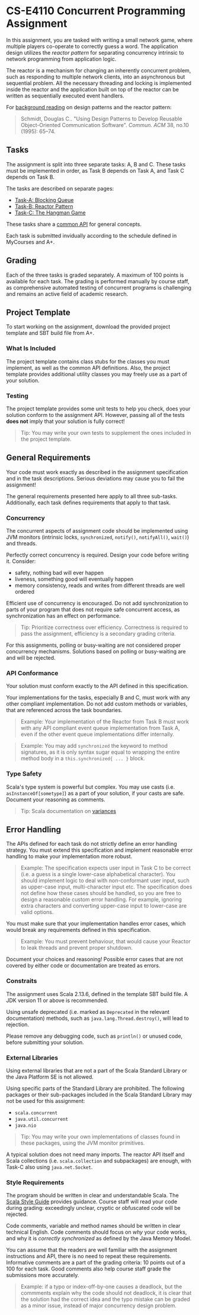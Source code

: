 # CS-E4110 Concurrent Programming Assignment

In this assignment, you are tasked with writing a small network game, where multiple players co-operate to correctly guess a word. The application design utilizes the _reactor pattern_ for separating concurrency intrinsic to network programming from application logic.

The reactor is a mechanism for changing an inherently concurrent problem, such as responding to multiple network clients, into an asynchronous but sequential problem. All the necessary threading and locking is implemented inside the reactor and the application built on top of the reactor can be written as sequentially executed event handlers.

For [background reading](https://doi.org/10.1145/226239.226255) on design patterns and the reactor pattern:

> Schmidt, Douglas C.. "Using Design Patterns to Develop Reusable Object-Oriented Communication Software". _Commun. ACM_ 38, no.10 (1995): 65–74.

## Tasks

The assignment is split into three separate tasks: A, B and C. These tasks must be implemented in order, as Task B depends on Task A, and Task C depends on Task B.

The tasks are described on separate pages:

- [Task-A: Blocking Queue](task-a.md)
- [Task-B: Reactor Pattern](task-b.md)
- [Task-C: The Hangman Game](task-c.md)

These tasks share a [common API](common-api.md) for general concepts.

Each task is submitted invidually according to the schedule defined in MyCourses and A+.

## Grading

Each of the three tasks is graded separately. A maximum of 100 points is available for each task. The grading is performed manually by course staff, as comprehensive automated testing of concurrent programs is challenging and remains an active field of academic research.

## Project Template

To start working on the assignment, download the provided project template and SBT build file from A+.

### What Is Included

The project template contains class stubs for the classes you must implement, as well as the common API definitions. Also, the project template provides additional utility classes you may freely use as a part of your solution.

### Testing

The project template provides some unit tests to help you check, does your solution conform to the assignment API. However, passing all of the tests **does not** imply that your solution is fully correct!

> Tip: You may write your own tests to supplement the ones included in the project template.

## General Requirements

Your code must work exactly as described in the assignment specification and in the task descriptions. Serious deviations may cause you to fail the assignment!

The general requirements presented here apply to all three sub-tasks. Additionally, each task defines requirements that apply to that task.

### Concurrency

The concurrent aspects of assignment code should be implemented using JVM monitors (intrinsic locks, `synchronized`, `notify()`, `notifyAll()`, `wait()`) and threads.

Perfectly correct concurrency is required. Design your code before writing it. Consider:

- safety, nothing bad will ever happen
- liveness, something good will eventually happen
- memory consistency, reads and writes from different threads are well ordered

Efficient use of concurrency is encouraged. Do not add synchronization to parts of your program that does not require safe concurrent access, as synchronization has an effect on performance.

> Tip: Prioritize correctness over efficiency. Correctness is required to pass the assignment, efficiency is a secondary grading criteria.

For this assignments, polling or busy-waiting are not considered proper concurrency mechanisms. Solutions based on polling or busy-waiting are and will be rejected.

### API Conformance

Your solution must conform exactly to the API defined in this specification.

Your implementations for the tasks, especially B and C, must work with any other compliant implementation. Do not add custom methods or variables, that are referenced across the task boundaries.

> Example: Your implementation of the Reactor from Task B must work with any API compliant event queue implementation from Task A, even if the other event queue implementations differ internally.

> Example: You may add `synchronized` the keyword to method signatures, as it is only syntax sugar equal to wrapping the entire method body in a `this.synchronized{ ... }` block.

### Type Safety

Scala's type system is powerful but complex. You may use casts (i.e. `asInstanceOf[sometype]`) as a part of your solution, if your casts are safe. Document your reasoning as comments.

> Tip: Scala documentation on [variances](https://docs.scala-lang.org/tour/variances.html)

## Error Handling

The APIs defined for each task do not strictly define an error handling strategy. You must extend this specification and implement reasonable error handling to make your implementation more robust.

> Example: The specification expects user input in Task C to be correct (i.e. a guess is a single lower-case alphabetical character). You should implement logic to deal with non-conformant user input, such as upper-case input, multi-character input etc. The specification does not define how these cases should be handled, so you are free to design a reasonable custom error handling. For example, ignoring extra characters and converting upper-case input to lower-case are valid options.

You must make sure that your implementation handles error cases, which would break any requirements defined in this specification.

> Example: You must prevent behaviour, that would cause your Reactor to leak threads and prevent proper shutdown.

Document your choices and reasoning! Possible error cases that are not covered by either code or documentation are treated as errors.

### Constraits

The assignment uses Scala 2.13.6, defined in the template SBT build file. A JDK version 11 or above is recommended.

Using unsafe deprecated (i.e. marked as `Deprecated` in the relevant documentation) methods, such as `java.lang.Thread.destroy()`, will lead to rejection.

Please remove any debugging code, such as `println()` or unused code, before submitting your solution.

### External Libraries

Using external libraries that are not a part of the Scala Standard Library or the Java Platform SE is not allowed.

Using specific parts of the Standard Library are prohibited. The following packages or their sub-packages included in the Scala Standard Library may not be used for this assignment:

- `scala.concurrent`
- `java.util.concurrent`
- `java.nio`

> Tip: You may write your own implementations of classes found in these packages, using the JVM monitor primitives.

A typical solution does not need many imports. The reactor API itself and Scala collections (i.e. `scala.collection` and subpackages) are enough, with Task-C also using `java.net.Socket`.

### Style Requirements

The program should be written in clear and understandable Scala. The [Scala Style Guide](https://docs.scala-lang.org/style/) provides guidance. Course staff will read your code during grading: exceedingly unclear, cryptic or obfuscated code will be rejected.

Code comments, variable and method names should be written in clear technical English. Code comments should focus on _why_ your code works, and why it is _correctly synchronized_ as defined by the Java Memory Model.

You can assume that the readers are well familiar with the assignment instructions and API, there is no need to repeat these requirements. Informative comments are a part of the grading criteria: 10 points out of a 100 for each task. Good comments also help course staff grade the submissions more accurately.

> Example: if a typo or index-off-by-one causes a deadlock, but the commments explain why the code should not deadlock, it is clear that the solution had the correct idea and the typo mistake can be graded as a minor issue, instead of major concurrency design problem.
